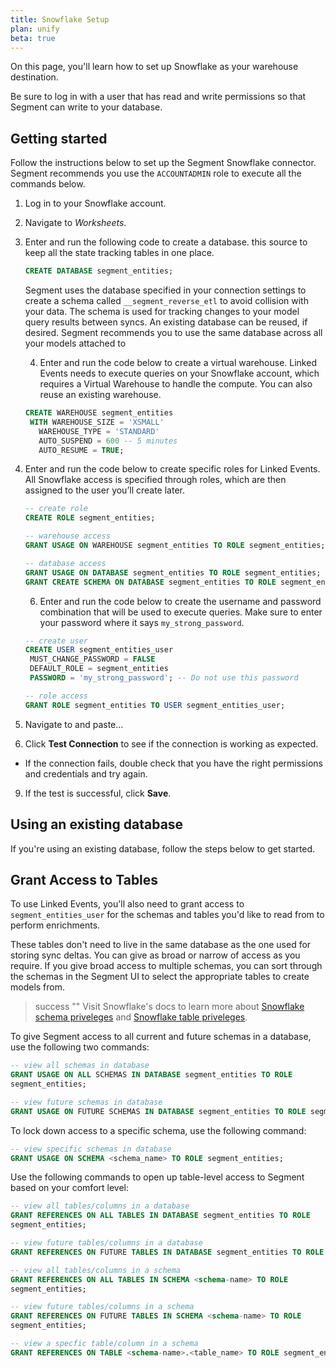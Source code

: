 ```yaml
---
title: Snowflake Setup
plan: unify
beta: true
---
```


On this page, you'll learn how to set up Snowflake as your warehouse destination. 

Be sure to log in with a user that has read and write permissions so that Segment can write to your database. 


## Getting started 

Follow the instructions below to set up the Segment Snowflake connector. Segment recommends you use the `ACCOUNTADMIN` role to execute all the commands below.

1. Log in to your Snowflake account.
2. Navigate to *Worksheets*.
3. Enter and run the following code to create a database.
   this source to keep all the state tracking tables in one place.

   ```sql
   CREATE DATABASE segment_entities;
   ```
   Segment uses the database specified in your connection settings to create a schema called `__segment_reverse_etl` to avoid collision with your data. The schema is used for tracking changes to your model query results between syncs.
   An existing database can be reused, if desired. Segment recommends you to use the same database across all your models attached to 

   4. Enter and run the code below to create a virtual warehouse.
   Linked Events needs to execute queries on your Snowflake account, which requires a Virtual Warehouse to handle the compute. You can also reuse an existing warehouse.

   ```sql
   CREATE WAREHOUSE segment_entities
    WITH WAREHOUSE_SIZE = 'XSMALL'
      WAREHOUSE_TYPE = 'STANDARD'
      AUTO_SUSPEND = 600 -- 5 minutes
      AUTO_RESUME = TRUE;
   ```
5. Enter and run the code below to create specific roles for Linked Events. All Snowflake access is specified through roles, which are then assigned to the user you’ll create later.

    ```sql
   -- create role
   CREATE ROLE segment_entities;

   -- warehouse access
   GRANT USAGE ON WAREHOUSE segment_entities TO ROLE segment_entities;

   -- database access
   GRANT USAGE ON DATABASE segment_entities TO ROLE segment_entities;
   GRANT CREATE SCHEMA ON DATABASE segment_entities TO ROLE segment_entities;
   ```

   6. Enter and run the code below to create the username and password combination that will be used to execute queries. Make sure to enter your password where it says `my_strong_password`.

   ```sql
   -- create user
   CREATE USER segment_entities_user
    MUST_CHANGE_PASSWORD = FALSE
    DEFAULT_ROLE = segment_entities
    PASSWORD = 'my_strong_password'; -- Do not use this password

   -- role access
   GRANT ROLE segment_entities TO USER segment_entities_user;

7. Navigate to **<enter here>** and paste...
8. Click **Test Connection** to see if the connection is working as expected. 
- If the connection fails, double check that you have the right permissions and credentials and try again. 
9. If the test is successful, click **Save**.

## Using an existing database

If you're using an existing database, follow the steps below to get started.

## Grant Access to Tables 

To use Linked Events, you'll also need to grant access to `segment_entities_user` for the schemas and tables you'd like to read from to perform enrichments. 

These tables don't need to live in the same database as the one used for storing sync deltas. You can give as broad or narrow of access as you require. If you give broad access to multiple schemas, you can sort through the schemas in the Segment UI to select the appropriate tables to create models from.

> success ""
> Visit Snowflake's docs to learn more about [Snowflake schema priveleges](https://docs.snowflake.com/en/user-guide/security-access-control-privileges#schema-privileges) and [Snowflake table priveleges](https://docs.snowflake.com/en/user-guide/security-access-control-privileges#table-privileges). 

To give Segment access to all current and future schemas in a database, use the following two commands:

```sql 
-- view all schemas in database
GRANT USAGE ON ALL SCHEMAS IN DATABASE segment_entities TO ROLE 
segment_entities;

-- view future schemas in database
GRANT USAGE ON FUTURE SCHEMAS IN DATABASE segment_entities TO ROLE segment_entities;
```

To lock down access to a specific schema, use the following command:

```sql
-- view specific schemas in database
GRANT USAGE ON SCHEMA <schema_name> TO ROLE segment_entities;
``` 

Use the following commands to open up table-level access to Segment based on your comfort level:

```sql
-- view all tables/columns in a database
GRANT REFERENCES ON ALL TABLES IN DATABASE segment_entities TO ROLE 
segment_entities;

-- view future tables/columns in a database
GRANT REFERENCES ON FUTURE TABLES IN DATABASE segment_entities TO ROLE segment_entities;

-- view all tables/columns in a schema
GRANT REFERENCES ON ALL TABLES IN SCHEMA <schema-name> TO ROLE 
segment_entities;

-- view future tables/columns in a schema
GRANT REFERENCES ON FUTURE TABLES IN SCHEMA <schema-name> TO ROLE
segment_entities;

-- view a specfic table/column in a schema 
GRANT REFERENCES ON TABLE <schema-name>.<table_name> TO ROLE segment_entities;
```
